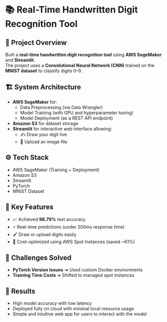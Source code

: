 # 📚 Real-Time Handwritten Digit Recognition Tool

## 📌 Project Overview
Built a **real-time handwritten digit recognition tool** using **AWS SageMaker** and **Streamlit**.  
The project uses a **Convolutional Neural Network (CNN)** trained on the **MNIST dataset** to classify digits 0–9.

## 🏗️ System Architecture
- **AWS SageMaker** for:
  - Data Preprocessing (via Data Wrangler)
  - Model Training (with GPU and hyperparameter tuning)
  - Model Deployment (as a REST API endpoint)
- **Amazon S3** for dataset storage
- **Streamlit** for interactive web interface allowing:
  - ✍️ Draw your digit live
  - 📁 Upload an image file

## ⚙️ Tech Stack
- AWS SageMaker (Training + Deployment)
- Amazon S3
- Streamlit
- PyTorch
- MNIST Dataset

## 🚀 Key Features
- 📈 Achieved **98.79%** test accuracy
- ⚡ Real-time predictions (under 200ms response time)
- 🖌️ Draw or upload digits easily
- 💸 Cost-optimized using AWS Spot Instances (saved ~61%)

## 🧠 Challenges Solved
- **PyTorch Version Issues** ➔ Used custom Docker environments
- **Training Time Costs** ➔ Shifted to managed spot instances

## 🎯 Results
- High model accuracy with low latency
- Deployed fully on cloud with minimal local resource usage
- Simple and intuitive web app for users to interact with the model


